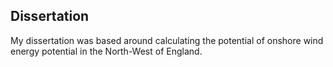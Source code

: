 ## Dissertation

My dissertation was based around calculating the potential of onshore wind energy potential in the North-West of England.
